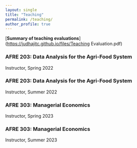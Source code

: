 ```yaml
---
layout: single
title: "Teaching"
permalink: /teaching/
author_profile: true
---
```


[**Summary of teaching evaluations**](https://judhajitc.github.io/files/Teaching Evaluation.pdf)


### AFRE 203:  Data Analysis for the Agri-Food System
Instructor, Spring 2022 

### AFRE 203:  Data Analysis for the Agri-Food System
Instructor, Summer 2022 

### AFRE 303:  Managerial Economics
Instructor, Spring 2023 

### AFRE 303:  Managerial Economics
Instructor, Summer 2023 
